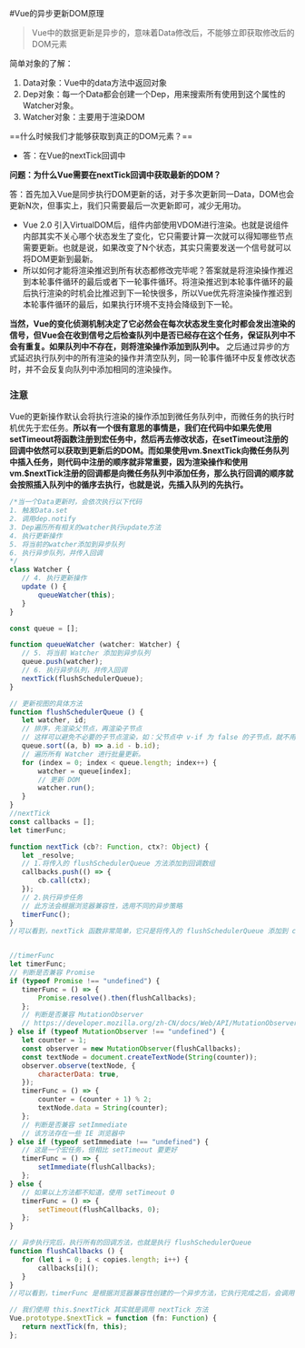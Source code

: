 #Vue的异步更新DOM原理
>Vue中的数据更新是异步的，意味着Data修改后，不能够立即获取修改后的DOM元素

简单对象的了解：
1. Data对象：Vue中的data方法中返回对象
2. Dep对象：每一个Data都会创建一个Dep，用来搜索所有使用到这个属性的Watcher对象。
3. Watcher对象：主要用于渲染DOM
 
 ==什么时候我们才能够获取到真正的DOM元素？==
 * 答：在Vue的nextTick回调中

 **问题：为什么Vue需要在nextTick回调中获取最新的DOM？**

 答：首先加入Vue是同步执行DOM更新的话，对于多次更新同一Data，DOM也会更新N次，但事实上，我们只需要最后一次更新即可，减少无用功。
 * Vue 2.0 引入VirtualDOM后，组件内部使用VDOM进行渲染。也就是说组件内部其实不关心哪个状态发生了变化，它只需要计算一次就可以得知哪些节点需要更新。也就是说，如果改变了N个状态，其实只需要发送一个信号就可以将DOM更新到最新。
 * 所以如何才能将渲染推迟到所有状态都修改完毕呢？答案就是将渲染操作推迟到本轮事件循环的最后或者下一轮事件循环。将渲染推迟到本轮事件循环的最后执行渲染的时机会比推迟到下一轮快很多，所以Vue优先将渲染操作推迟到本轮事件循环的最后，如果执行环境不支持会降级到下一轮。
 
 **当然，Vue的变化侦测机制决定了它必然会在每次状态发生变化时都会发出渲染的信号，但Vue会在收到信号之后检查队列中是否已经存在这个任务，保证队列中不会有重复。如果队列中不存在，则将渲染操作添加到队列中。**
 之后通过异步的方式延迟执行队列中的所有渲染的操作并清空队列，同一轮事件循环中反复修改状态时，并不会反复向队列中添加相同的渲染操作。

 ### 注意
 Vue的更新操作默认会将执行渲染的操作添加到微任务队列中，而微任务的执行时机优先于宏任务。**所以有一个很有意思的事情是，我们在代码中如果先使用setTimeout将函数注册到宏任务中，然后再去修改状态，在setTimeout注册的回调中依然可以获取到更新后的DOM。而如果使用vm.\$nextTick向微任务队列中插入任务，则代码中注册的顺序就非常重要，因为渲染操作和使用vm.$nextTick注册的回调都是向微任务队列中添加任务，那么执行回调的顺序就会按照插入队列中的循序去执行，也就是说，先插入队列的先执行。**

 ```js
 /*当一个Data更新时，会依次执行以下代码
1. 触发Data.set
2. 调用dep.notify
3. Dep遍历所有相关的watcher执行update方法
4. 执行更新操作
5. 将当前的watcher添加到异步队列
6. 执行异步队列，并传入回调
*/
class Watcher {
    // 4. 执行更新操作
    update () {
        queueWatcher(this);
    }
}

const queue = [];

function queueWatcher (watcher: Watcher) {
    // 5. 将当前 Watcher 添加到异步队列
    queue.push(watcher);
    // 6. 执行异步队列，并传入回调
    nextTick(flushSchedulerQueue);
}

// 更新视图的具体方法
function flushSchedulerQueue () {
    let watcher, id;
    // 排序，先渲染父节点，再渲染子节点
    // 这样可以避免不必要的子节点渲染，如：父节点中 v-if 为 false 的子节点，就不用渲染了
    queue.sort((a, b) => a.id - b.id);
    // 遍历所有 Watcher 进行批量更新。
    for (index = 0; index < queue.length; index++) {
        watcher = queue[index];
        // 更新 DOM
        watcher.run();
    }
}
//nextTick
const callbacks = [];
let timerFunc;

function nextTick (cb?: Function, ctx?: Object) {
    let _resolve;
    // 1.将传入的 flushSchedulerQueue 方法添加到回调数组
    callbacks.push(() => {
        cb.call(ctx);
    });
    // 2.执行异步任务
    // 此方法会根据浏览器兼容性，选用不同的异步策略
    timerFunc();
}
//可以看到，nextTick 函数非常简单，它只是将传入的 flushSchedulerQueue 添加到 callbacks 数组中，然后执行了 timerFunc 方法。


//timerFunc
let timerFunc;
// 判断是否兼容 Promise
if (typeof Promise !== "undefined") {
    timerFunc = () => {
        Promise.resolve().then(flushCallbacks);
    };
    // 判断是否兼容 MutationObserver
    // https://developer.mozilla.org/zh-CN/docs/Web/API/MutationObserver
} else if (typeof MutationObserver !== "undefined") {
    let counter = 1;
    const observer = new MutationObserver(flushCallbacks);
    const textNode = document.createTextNode(String(counter));
    observer.observe(textNode, {
        characterData: true,
    });
    timerFunc = () => {
        counter = (counter + 1) % 2;
        textNode.data = String(counter);
    };
    // 判断是否兼容 setImmediate
    // 该方法存在一些 IE 浏览器中
} else if (typeof setImmediate !== "undefined") {
    // 这是一个宏任务，但相比 setTimeout 要更好
    timerFunc = () => {
        setImmediate(flushCallbacks);
    };
} else {
    // 如果以上方法都不知道，使用 setTimeout 0
    timerFunc = () => {
        setTimeout(flushCallbacks, 0);
    };
}

// 异步执行完后，执行所有的回调方法，也就是执行 flushSchedulerQueue
function flushCallbacks () {
    for (let i = 0; i < copies.length; i++) {
        callbacks[i]();
    }
}
//可以看到，timerFunc 是根据浏览器兼容性创建的一个异步方法，它执行完成之后，会调用 flushSchedulerQueue 方法进行具体的 DOM 更新。

// 我们使用 this.$nextTick 其实就是调用 nextTick 方法
Vue.prototype.$nextTick = function (fn: Function) {
    return nextTick(fn, this);
};
```